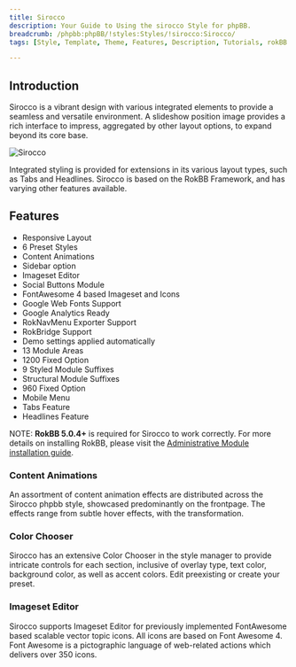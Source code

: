 ```yaml
---
title: Sirocco
description: Your Guide to Using the sirocco Style for phpBB.
breadcrumb: /phpbb:phpBB/!styles:Styles/!sirocco:Sirocco/
tags: [Style, Template, Theme, Features, Description, Tutorials, rokBB 5]

---
```


Introduction
-----

Sirocco is a vibrant design with various integrated elements to provide a seamless and versatile environment. A slideshow position image provides a rich interface to impress, aggregated by other layout options, to expand beyond its core base.

![Sirocco](sirocco.png)

Integrated styling is provided for extensions in its various layout types, such as Tabs and Headlines. Sirocco is based on the RokBB Framework, and has varying other features available.

Features
-----

* Responsive Layout
* 6 Preset Styles
* Content Animations
* Sidebar option
* Imageset Editor
* Social Buttons Module
* FontAwesome 4 based Imageset and Icons
* Google Web Fonts Support
* Google Analytics Ready
* RokNavMenu Exporter Support
* RokBridge Support
* Demo settings applied automatically
* 13 Module Areas
* 1200 Fixed Option
* 9 Styled Module Suffixes
* Structural Module Suffixes
* 960 Fixed Option
* Mobile Menu
* Tabs Feature
* Headlines Feature

NOTE: **RokBB 5.0.4+** is required for Sirocco to work correctly. For more details on installing RokBB, please visit the [Administrative Module installation guide](../../start/styles.md#installing-administrative-modules).

### Content Animations

An assortment of content animation effects are distributed across the Sirocco phpbb style, showcased predominantly on the frontpage. The effects range from subtle hover effects, with the transformation.

### Color Chooser

Sirocco has an extensive Color Chooser in the style manager to provide intricate controls for each section, inclusive of overlay type, text color, background color, as well as accent colors. Edit preexisting or create your preset.

### Imageset Editor

Sirocco supports Imageset Editor for previously implemented FontAwesome based scalable vector topic icons. All icons are based on Font Awesome 4. Font Awesome is a pictographic language of web-related actions which delivers over 350 icons.
